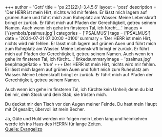+++
author = 'Gott'
title = 'ps 23(22),1-3.4.5.6'
layout = 'post'
description = 'Der HERR ist mein Hirt, nichts wird mir fehlen. Er lässt mich lagern auf grünen Auen  und führt mich zum Ruheplatz am Wasser. Meine Lebenskraft bringt er zurück.  Er führt mich auf Pfaden der Gerechtigkeit, getreu seinem Namen.  Auch wenn ich gehe im finsteren Tal,  ich fürcht....'
images = ['/symbols/psalmus.jpg']
categories = ['PSALMUS']
tags = ['PSALMUS']
date = '2024-07-21 07:00:00 +0100'
summary = 'Der HERR ist mein Hirt, nichts wird mir fehlen. Er lässt mich lagern auf grünen Auen  und führt mich zum Ruheplatz am Wasser. Meine Lebenskraft bringt er zurück.  Er führt mich auf Pfaden der Gerechtigkeit, getreu seinem Namen.  Auch wenn ich gehe im finsteren Tal,  ich fürcht....'
linkedsummaryImage = 'psalmus.jpg'
keepImageRatio = 'true'
+++
Der HERR ist mein Hirt, nichts wird mir fehlen.
Er lässt mich lagern auf grünen Auen 
und führt mich zum Ruheplatz am Wasser.
Meine Lebenskraft bringt er zurück. 
Er führt mich auf Pfaden der Gerechtigkeit, getreu seinem Namen.

Auch wenn ich gehe im finsteren Tal, 
ich fürchte kein Unheil; 
denn du bist bei mir, 
dein Stock und dein Stab, sie trösten mich.<!--more-->

Du deckst mir den Tisch 
vor den Augen meiner Feinde. 
Du hast mein Haupt mit Öl gesalbt, 
übervoll ist mein Becher.

Ja, Güte und Huld 
werden mir folgen mein Leben lang 
und heimkehren werde ich ins Haus des HERRN 
für lange Zeiten.<br> [Quelle: Evangelizo](https://evangeliumtagfuertag.org/DE/gospel)